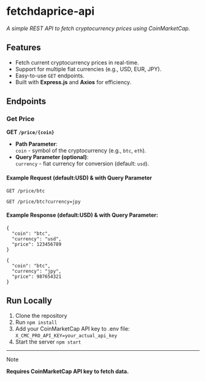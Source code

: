 # fetchdaprice-api
_A simple REST API to fetch cryptocurrency prices using CoinMarketCap._

## Features
- Fetch current cryptocurrency prices in real-time.
- Support for multiple fiat currencies (e.g., USD, EUR, JPY).
- Easy-to-use `GET` endpoints.
- Built with **Express.js** and **Axios** for efficiency. 

## Endpoints

### Get Price
**GET `/price/{coin}`**
- **Path Parameter**:  
  `coin` - symbol of the cryptocurrency (e.g., `btc`, `eth`).
- **Query Parameter (optional)**:   
  `currency` - fiat currency for conversion (default: `usd`).

#### Example Request (default:USD) & with Query Parameter
```plaintext
GET /price/btc
```

```
GET /price/btc?currency=jpy
```

#### Example Response (default:USD) & with Query Parameter:
```
{
  "coin": "btc",
  "currency": "usd",
  "price": 123456789
}
```

```
{
  "coin": "btc",
  "currency": "jpy",
  "price": 987654321
}
```

## Run Locally
1.	Clone the repository
2.	Run `npm install`
3.	Add your CoinMarketCap API key to .env file:  
`X_CMC_PRO_API_KEY=your_actual_api_key`
5.	Start the server `npm start`

--- 

> [!NOTE]
> **Requires CoinMarketCap API key to fetch data.**
